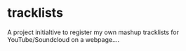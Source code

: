 # tracklists
A project initialtive to register my own mashup tracklists for YouTube/Soundcloud on a webpage....
